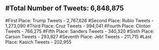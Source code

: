 #Total Number of Tweets: 6,848,875 
---
#First Place: Trump Tweets - 2,767,626
#Second Place: Rubio Tweets - 1,273,090
#Third Place: Cruz Tweets - 994,041
#Fourth Place: Clinton Tweets - 766,275
#Fifth Place: Sanders Tweets - 340,320
#Sixth Place: Carson Tweets - 293,827
#Seventh Place: Jeb! Tweets - 211,715
#Last Place: Kasich Tweets - 202,955
